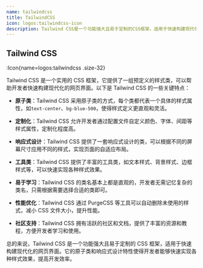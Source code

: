 ```yaml
---
name: tailwindcss
title: TailwindCSS
icon: logos:tailwindcss-icon
description: Tailwind CSS是一个功能强大且易于定制的CSS框架，适用于快速构建现代化的网页界面。它的原子类和响应式设计特性使得开发者能够快速实现各种样式效果，提高开发效率。
---
```


## Tailwind CSS

:Icon{name=logos:tailwindcss .size-32}

Tailwind CSS 是一个实用的 CSS 框架，它提供了一组预定义的样式类，可以帮助开发者快速构建现代化的网页界面。以下是 Tailwind CSS 的一些关键特点：

- **原子类**：Tailwind CSS 采用原子类的方式，每个类都代表一个具体的样式属性，如`text-center`、`bg-blue-500`，使得样式定义更直观和灵活。

- **定制化**：Tailwind CSS 允许开发者通过配置文件自定义颜色、字体、间距等样式属性，定制化程度高。

- **响应式设计**：Tailwind CSS 提供了一套响应式设计的类，可以根据不同的屏幕尺寸应用不同的样式，实现页面的自适应布局。

- **工具类**：Tailwind CSS 提供了丰富的工具类，如文本样式、背景样式、边框样式等，可以快速实现各种样式效果。

- **易于学习**：Tailwind CSS 的类名基本上都是直观的，开发者无需记忆复杂的类名，只需根据需要选择合适的类即可。

- **性能优化**：Tailwind CSS 通过 PurgeCSS 等工具可以自动删除未使用的样式，减小 CSS 文件大小，提升性能。

- **社区支持**：Tailwind CSS 拥有活跃的社区和文档，提供了丰富的资源和教程，方便开发者学习和使用。

总的来说，Tailwind CSS 是一个功能强大且易于定制的 CSS 框架，适用于快速构建现代化的网页界面。它的原子类和响应式设计特性使得开发者能够快速实现各种样式效果，提高开发效率。
